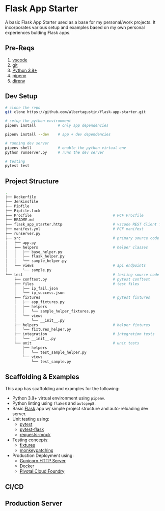 # Flask App Starter

A basic Flask App Starter used as a base for my personal/work projects. It incorporates various setup and examples based on my own personal experiences bulding Flask apps.

## Pre-Reqs

1. [vscode](https://code.visualstudio.com/)
2. [git](https://git-scm.com/)
3. [Python 3.8+](https://www.python.org/)
4. [pipenv](https://pipenv.pypa.io/en/latest/)
5. [direnv](https://direnv.net/)

## Dev Setup

```bash
# clone the repo
git clone https://github.com/albertagustin/flask-app-starter.git

# setup the python environment
pipenv install          # only app dependencies

pipenv install --dev    # app + dev dependencies

# running dev server
pipenv shell            # enable the python virtual env
python runserver.py     # runs the dev server

# testing
pytest test
```

## Project Structure

```bash
.
├── Dockerfile
├── Jenkinsfile
├── Pipfile
├── Pipfile.lock
├── Procfile                                     # PCF Procfile
├── README.md
├── flask_app_starter.http                       # vscode REST Client file
├── manifest.yml                                 # PCF manifest
├── runserver.py
├── src                                          # primary source code
│   ├── app.py
│   ├── helpers                                  # helper classes
│   │   ├── base_helper.py
│   │   ├── flask_helper.py
│   │   └── sample_helper.py
│   └── views                                    # api endpoints
│       └── sample.py
└── test                                         # testing source code
    ├── conftest.py                              # pytest conftest
    ├── files                                    # test files
    │   ├── ip_fail.json
    │   └── ip_success.json
    ├── fixtures                                 # pytest fixtures
    │   ├── app_fixtures.py
    │   ├── helpers
    │   │   └── sample_helper_fixtures.py
    │   └── views
    │       └── __init__.py
    ├── helpers                                  # helper fixtures
    │   └── fixtures_helper.py
    ├── integration                              # integration tests
    │   └── __init__.py
    └── unit                                     # unit tests
        ├── helpers
        │   └── test_sample_helper.py
        └── views
            └── test_sample.py
```

## Scaffolding & Examples

This app has scaffolding and examples for the following:

- Python 3.8+ virtual environment using `pipenv`.
- Python linting using `flake8` and `autopep8`.
- Basic [Flask](https://flask.palletsprojects.com/en/1.1.x/) app w/ simple project structure and auto-reloading dev server.
- Unit testing using:
  - [pytest](https://docs.pytest.org/en/stable/)
  - [pytest-flask](https://pytest-flask.readthedocs.io/en/latest/)
  - [requests-mock](https://requests-mock.readthedocs.io/en/latest/)
- Testing concepts:
  - [fixtures](https://docs.pytest.org/en/stable/fixture.html)
  - [monkeypatching](https://docs.pytest.org/en/stable/monkeypatch.html)
- Production Deployment using:
  - [Gunicorn HTTP Server](https://gunicorn.org/)
  - [Docker](https://www.docker.com/)
  - [Pivotal Cloud Foundry](https://www.cloudfoundry.org/)

## CI/CD

## Production Server
